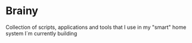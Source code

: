 # Brainy
Collection of scripts, applications and tools that I use in my "smart" home system I´m currently building
